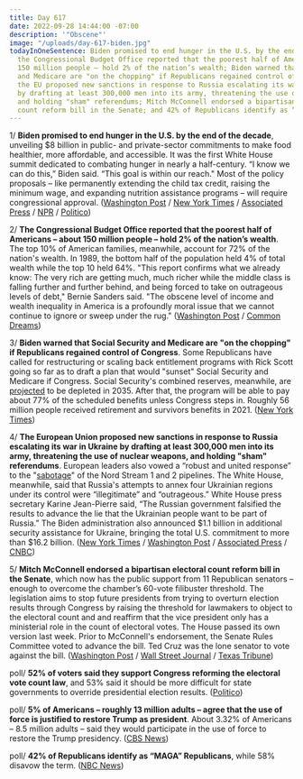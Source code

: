 ```yaml
---
title: Day 617
date: 2022-09-28 14:44:00 -07:00
description: '"Obscene"'
image: "/uploads/day-617-biden.jpg"
todayInOneSentence: Biden promised to end hunger in the U.S. by the end of the decade;
  the Congressional Budget Office reported that the poorest half of Americans – about
  150 million people – hold 2% of the nation’s wealth; Biden warned that Social Security
  and Medicare are "on the chopping" if Republicans regained control of Congress;
  the EU proposed new sanctions in response to Russia escalating its war in Ukraine
  by drafting at least 300,000 men into its army, threatening the use of nuclear weapons,
  and holding "sham" referendums; Mitch McConnell endorsed a bipartisan electoral
  count reform bill in the Senate; and 42% of Republicans identify as “MAGA” Republicans.
---
```


1/ **Biden promised to end hunger in the U.S. by the end of the decade**, unveiling $8 billion in public- and private-sector commitments to make food healthier, more affordable, and accessible. It was the first White House summit dedicated to combating hunger in nearly a half-century. “I know we can do this,” Biden said. “This goal is within our reach." Most of the policy proposals – like permanently extending the child tax credit, raising the minimum wage, and expanding nutrition assistance programs – will require congressional approval. ([Washington Post](https://www.washingtonpost.com/politics/2022/09/28/white-house-hunger-summit/) / [New York Times](https://www.nytimes.com/2022/09/28/us/politics/biden-hunger-summit.html) / [Associated Press](https://apnews.com/article/biden-health-philanthropy-9dc884edcdbce63c6df5f2337ff81922) / [NPR](https://www.npr.org/2022/09/28/1125575122/biden-hunger-america-conference) / [Politico](https://www.politico.com/news/2022/09/27/bidens-hunger-nutrition-goals-november-00058938))

2/ **The Congressional Budget Office reported that the poorest half of Americans – about 150 million people – hold 2% of the nation’s wealth**. The top 10% of American families, meanwhile, account for 72% of the nation's wealth. In 1989, the bottom half of the population held 4% of total wealth while the top 10 held 64%. "This report confirms what we already know: The very rich are getting much, much richer while the middle class is falling further and further behind, and being forced to take on outrageous levels of debt," Bernie Sanders said. "The obscene level of income and wealth inequality in America is a profoundly moral issue that we cannot continue to ignore or sweep under the rug." ([Washington Post](https://www.washingtonpost.com/politics/2022/09/28/biden-hunger-conference-congress-shutdown/#link-MTOVWOK4VJBVJEYJT4PKTRZAN4) / [Common Dreams](https://www.commondreams.org/news/2022/09/28/obscene-says-sanders-after-cbo-reports-richest-1-now-owns-over-13-us-wealth))

3/ **Biden warned that Social Security and Medicare are "on the chopping" if Republicans regained control of Congress**. Some Republicans have called for restructuring or scaling back entitlement programs with Rick Scott going so far as to draft a plan that would "sunset" Social Security and Medicare if Congress. Social Security's combined reserves, meanwhile, are [projected](https://whatthefuckjusthappenedtoday.com/2022/06/02/day-499/#6-social-security-is-projected-to-be) to be depleted in 2035. After that, the program will be able to pay about 77% of the scheduled benefits unless Congress steps in. Roughly 56 million people received retirement and survivors benefits in 2021. ([New York Times](https://www.nytimes.com/2022/09/27/us/politics/biden-social-security-republicans.html))

4/ **The European Union proposed new sanctions in response to Russia escalating its war in Ukraine by drafting at least 300,000 men into its army, threatening the use of nuclear weapons, and holding "sham" referendums**. European leaders also vowed a “robust and united response” to the "[sabotage](https://whatthefuckjusthappenedtoday.com/2022/09/27/day-616/#6-european-leaders-blamed-the-kremli)" of the Nord Stream 1 and 2 pipelines. The White House, meanwhile, said that Russia's attempts to annex four Ukrainian regions under its control were “illegitimate” and “outrageous.” White House press secretary Karine Jean-Pierre said, “The Russian government falsified the results to advance the lie that the Ukrainian people want to be part of Russia.” The Biden administration also announced $1.1 billion in additional security assistance for Ukraine, bringing the total U.S. commitment to more than $16.2 billion. ([New York Times](https://www.nytimes.com/live/2022/09/28/world/russia-ukraine-war-news) / [Washington Post](https://www.washingtonpost.com/politics/2022/09/28/biden-hunger-conference-congress-shutdown/#link-XAMLCXK7BBBXBB4R2STKPXEC3Q) / [Associated Press](https://apnews.com/article/russia-ukraine-putin-kyiv-moscow-0e7634dcfc648276b9af1ee19535cd3f) / [CNBC](https://www.cnbc.com/2022/09/28/biden-approves-1point1-billion-in-security-assistance-for-ukraine.html))

5/ **Mitch McConnell endorsed a bipartisan electoral count reform bill in the Senate**, which now has the public support from 11 Republican senators – enough to overcome the chamber’s 60-vote filibuster threshold. The legislation aims to stop future presidents from trying to overturn election results through Congress by raising the threshold for lawmakers to object to the electoral count and and reaffirm that the vice president only has a ministerial role in the count of electoral votes. The House passed its own version last week. Prior to McConnell's endorsement, the Senate Rules Committee voted to advance the bill. Ted Cruz was the lone senator to vote against the bill. ([Washington Post](https://www.washingtonpost.com/politics/2022/09/27/mcconnell-schumer-electoral-reform/) / [Wall Street Journal](https://www.wsj.com/articles/sen-mitch-mcconnell-signals-support-for-electoral-count-act-changes-11664312874?mod=politics_lead_pos6) / [Texas Tribune](https://www.texastribune.org/2022/09/27/ted-cruz-insurrection/))

poll/ **52% of voters said they support Congress reforming the electoral vote count law**, and 53% said it should be more difficult for state governments to override presidential election results. ([Politico](https://www.politico.com/news/2022/09/28/electoral-count-reforms-majority-support-00059144))

poll/ **5% of Americans – roughly 13 million adults – agree that the use of force is justified to restore Trump as president**. About 3.32% of Americans – 8.5 million adults – said they would participate in the use of force to restore the Trump presidency. ([CBS News](https://www.cbsnews.com/news/force-justified-return-trump-to-white-house/))

poll/ **42% of Republicans identify as “MAGA” Republicans**, while 58% disavow the term. ([NBC News](https://www.nbcnews.com/meet-the-press/meetthepressblog/poll-us-republicans-reject-maga-label-rcna49749))